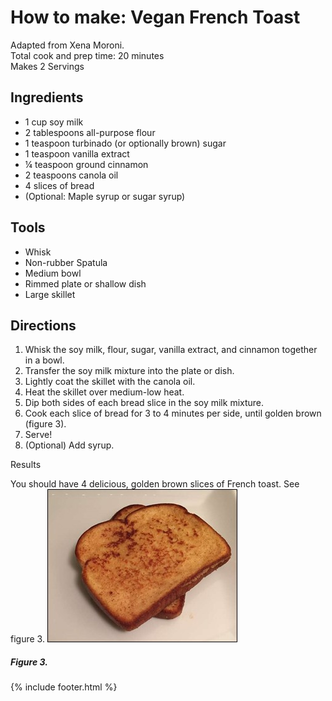 # How to make: Vegan French Toast

Adapted from Xena Moroni.  
Total cook and prep time: 20 minutes  
Makes 2 Servings

## Ingredients

- 1 cup soy milk
- 2 tablespoons all-purpose flour
- 1 teaspoon turbinado (or optionally brown) sugar
- 1 teaspoon vanilla extract
- ¼ teaspoon ground cinnamon
- 2 teaspoons canola oil
- 4 slices of bread
- (Optional: Maple syrup or sugar syrup)

## Tools

- Whisk
- Non-rubber Spatula
- Medium bowl
- Rimmed plate or shallow dish
- Large skillet

## Directions

1. Whisk the soy milk, flour, sugar, vanilla extract, and cinnamon together in a bowl.
1. Transfer the soy milk mixture into the plate or dish.
1. Lightly coat the skillet with the canola oil.
1. Heat the skillet over medium-low heat.
1. Dip both sides of each bread slice in the soy milk mixture.
1. Cook each slice of bread for 3 to 4 minutes per side, until golden brown (figure 3).
1. Serve!
1. (Optional) Add syrup.

Results

You should have 4 delicious, golden brown slices of French toast. See
figure 3.
![Picture of finished meal](images/media/picture3.jpg)

##### Figure 3.

{% include footer.html %}
